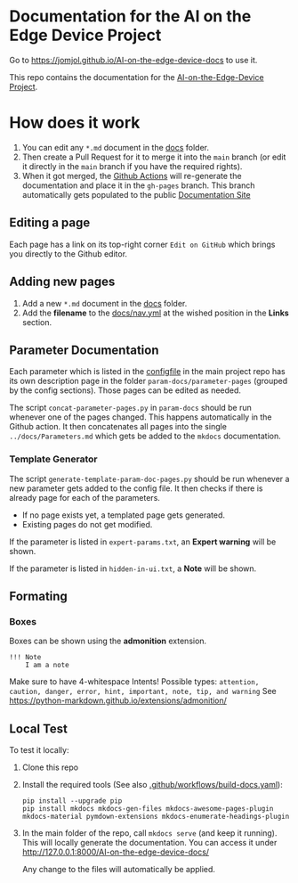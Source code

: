 # Documentation for the AI on the Edge Device Project

Go to https://jomjol.github.io/AI-on-the-edge-device-docs to use it.
 
This repo contains the documentation for the [AI-on-the-Edge-Device Project](https://github.com/jomjol/AI-on-the-edge-device).

# How does it work
1. You can edit any `*.md` document in the [docs](docs) folder.
1. Then create a Pull Request for it to merge it into the `main` branch (or edit it directly in the `main` branch if you have the required rights).
1. When it got merged, the [Github Actions](https://github.com/jomjol/AI-on-the-edge-device-docs/actions) will re-generate the documentation and place it in the `gh-pages` branch. This branch automatically gets populated to the public [Documentation Site](https://jomjol.github.io/AI-on-the-edge-device-docs)

## Editing a page
Each page has a link on its top-right corner `Edit on GitHub` which brings you directly to the Github editor.

## Adding new pages
1. Add a new `*.md` document in the [docs](docs) folder.
1. Add the **filename** to the [docs/nav.yml](docs/nav.yml) at the wished position in the **Links** section.

## Parameter Documentation
Each parameter which is listed in the [configfile](https://github.com/jomjol/AI-on-the-edge-device/blob/rolling/sd-card/config/config.ini) in the main project repo 
has its own description page in the folder `param-docs/parameter-pages` (grouped by the config sections).
Those pages can be edited as needed.

The script `concat-parameter-pages.py` in `param-docs` should be run whenever one of the pages changed.
This happens automatically in the Github action.
It then concatenates all pages into the single `../docs/Parameters.md` which gets be added to the `mkdocs` documentation.

### Template Generator
The script `generate-template-param-doc-pages.py` should be run whenever a new parameter gets added to the config file.
It then checks if there is already page for each of the parameters.
 - If no page exists yet, a templated page gets generated.
 - Existing pages do not get modified.

If the parameter is listed in `expert-params.txt`, an **Expert warning** will be shown.

If the parameter is listed in `hidden-in-ui.txt`, a **Note**  will be shown.

## Formating
### Boxes
Boxes can be shown using the **admonition** extension.
```
!!! Note
    I am a note
```
Make sure to have 4-whitespace Intents!
Possible types: `attention, caution, danger, error, hint, important, note, tip, and warning`
See https://python-markdown.github.io/extensions/admonition/

## Local Test
To test it locally:
1. Clone this repo
1. Install the required tools (See also [.github/workflows/build-docs.yaml](.github/workflows/build-docs.yaml)):
    ```
    pip install --upgrade pip
    pip install mkdocs mkdocs-gen-files mkdocs-awesome-pages-plugin mkdocs-material pymdown-extensions mkdocs-enumerate-headings-plugin
    ```
1. In the main folder of the repo, call `mkdocs serve` (and keep it running).
  This will locally generate the documentation.
  You can access it under http://127.0.0.1:8000/AI-on-the-edge-device-docs/

    Any change to the files will automatically be applied.
